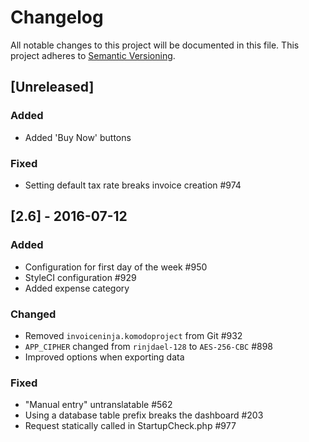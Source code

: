# Changelog
All notable changes to this project will be documented in this file.
This project adheres to [Semantic Versioning](http://semver.org/).

## [Unreleased]

### Added
- Added 'Buy Now' buttons

### Fixed
- Setting default tax rate breaks invoice creation #974


## [2.6] - 2016-07-12

### Added
- Configuration for first day of the week #950
- StyleCI configuration #929
- Added expense category

### Changed
- Removed `invoiceninja.komodoproject` from Git #932
- `APP_CIPHER` changed from `rinjdael-128` to `AES-256-CBC` #898
- Improved options when exporting data

### Fixed
- "Manual entry" untranslatable #562
- Using a database table prefix breaks the dashboard #203
- Request statically called in StartupCheck.php #977
